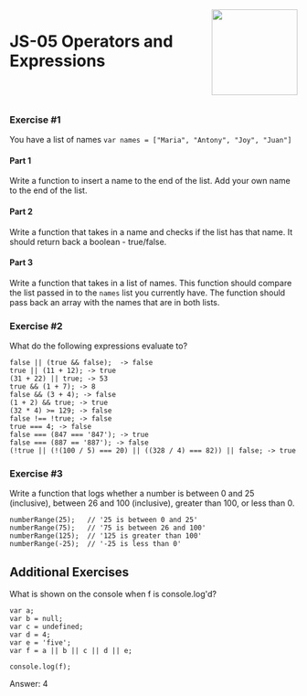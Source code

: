 <img align="right" width="150" height="150" src="https://media-exp1.licdn.com/dms/image/C4E0BAQF7BYCCZt5epw/company-logo_200_200/0?e=2159024400&v=beta&t=qUAFP9bUgBEEXGVQYpUXW1J_OiP8e0r4rFBpqp8OrxA">

# JS-05 Operators and Expressions

 <br/>
 <br/>

### Exercise #1

You have a list of names
`var names = ["Maria", "Antony", "Joy", "Juan"]`

#### Part 1
Write a function to insert a name to the end of the list. 
Add your own name to the end of the list.

#### Part 2
Write a function that takes in a name and checks if the list has that name. It should return back a boolean - true/false.

#### Part 3
Write a function that takes in a list of names. This function should compare the list passed in to the `names` list you currently have.
The function should pass back an array with the names that are in both lists.


### Exercise #2

What do the following expressions evaluate to?

```
false || (true && false);  -> false
true || (11 + 12); -> true
(31 + 22) || true; -> 53
true && (1 + 7); -> 8
false && (3 + 4); -> false
(1 + 2) && true; -> true
(32 * 4) >= 129; -> false
false !== !true; -> false
true === 4; -> false
false === (847 === '847'); -> true
false === (887 == '887'); -> false
(!true || (!(100 / 5) === 20) || ((328 / 4) === 82)) || false; -> true
```

### Exercise #3
Write a function that logs whether a number is between 0 and 25 (inclusive), between 26 and 100 (inclusive), greater than 100, or less than 0.

```
numberRange(25);   // '25 is between 0 and 25'
numberRange(75);   // '75 is between 26 and 100'
numberRange(125);  // '125 is greater than 100'
numberRange(-25);  // '-25 is less than 0'
```

## Additional Exercises

What is shown on the console when f is console.log'd?

```
var a;
var b = null;
var c = undefined;
var d = 4;
var e = 'five';
var f = a || b || c || d || e;

console.log(f);
```
Answer: 4